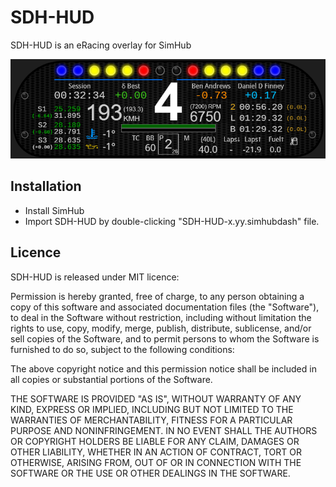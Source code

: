 # SDH-HUD

SDH-HUD is an eRacing overlay for SimHub

![SDH-HUD Image](SDH-HUD.png?raw=true "SDH-HUD")

## Installation ##

- Install SimHub
- Import SDH-HUD by double-clicking "SDH-HUD-x.yy.simhubdash" file.

## Licence ##

SDH-HUD is released under MIT licence:

Permission is hereby granted, free of charge, to any person obtaining a copy of this
software and associated documentation files (the "Software"), to deal in the Software
without restriction, including without limitation the rights to use, copy, modify,
merge, publish, distribute, sublicense, and/or sell copies of the Software, and to
permit persons to whom the Software is furnished to do so, subject to the following
conditions:

The above copyright notice and this permission notice shall be included in all copies
or substantial portions of the Software.

THE SOFTWARE IS PROVIDED "AS IS", WITHOUT WARRANTY OF ANY KIND, EXPRESS OR IMPLIED,
INCLUDING BUT NOT LIMITED TO THE WARRANTIES OF MERCHANTABILITY, FITNESS FOR A PARTICULAR
PURPOSE AND NONINFRINGEMENT. IN NO EVENT SHALL THE AUTHORS OR COPYRIGHT HOLDERS BE
LIABLE FOR ANY CLAIM, DAMAGES OR OTHER LIABILITY, WHETHER IN AN ACTION OF CONTRACT, TORT
OR OTHERWISE, ARISING FROM, OUT OF OR IN CONNECTION WITH THE SOFTWARE OR THE USE OR
OTHER DEALINGS IN THE SOFTWARE.
